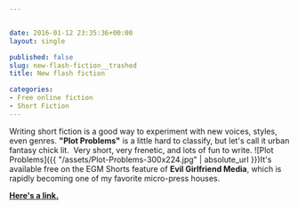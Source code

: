 ```yaml
---


date: 2016-01-12 23:35:36+00:00
layout: single

published: false
slug: new-flash-fiction__trashed
title: New flash fiction

categories:
- Free online fiction
- Short Fiction
---
```


Writing short fiction is a good way to experiment with new voices, styles, even genres.
**"Plot Problems"** is a little hard to classify, but let's call it urban fantasy chick lit.  Very short, very frenetic, and lots of fun to write.
![Plot Problems]({{ "/assets/Plot-Problems-300x224.jpg" | absolute_url }})It's available free on the EGM Shorts feature of **Evil Girlfriend Media**, which is rapidly becoming one of my favorite micro-press houses.

**[Here's a link.
](http://www.evilgirlfriendmedia.com/1288/news/plot-problems-by-elaine-cunningham/)**


